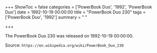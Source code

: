 +++
ShowToc = false
categories = ['PowerBook Duo', '1992', 'PowerBook Duo']
date = 1992-10-19 00:00:00
title = "PowerBook Duo 230"
tags = ['PowerBook Duo', '1992']
summary = " "

+++

The PowerBook Duo 230 was released on 1992-10-19 00:00:00.

Source: `https://en.wikipedia.org/wiki/PowerBook_Duo_230`



